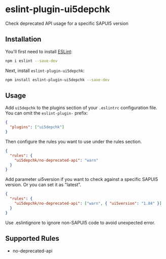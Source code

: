 # eslint-plugin-ui5depchk

Check deprecated API usage for a specific SAPUI5 version

## Installation

You'll first need to install [ESLint](https://eslint.org/):

```sh
npm i eslint --save-dev
```

Next, install `eslint-plugin-ui5depchk`:

```sh
npm install eslint-plugin-ui5depchk --save-dev
```

## Usage

Add `ui5depchk` to the plugins section of your `.eslintrc` configuration file. You can omit the `eslint-plugin-` prefix:

```json
{
  "plugins": ["ui5depchk"]
}
```

Then configure the rules you want to use under the rules section.

```json
{
  "rules": {
    "ui5depchk/no-deprecated-api": "warn"
  }
}
```

Add parameter ui5version if you want to check against a specific SAPUI5 version. Or you can set it as "latest".

```json
{
  "rules": {
    "ui5depchk/no-deprecated-api": ["warn", { "ui5version": "1.84" }]
  }
}
```

Use .eslintignore to ignore non-SAPUI5 code to avoid unexpected error.

## Supported Rules

- no-deprecated-api
